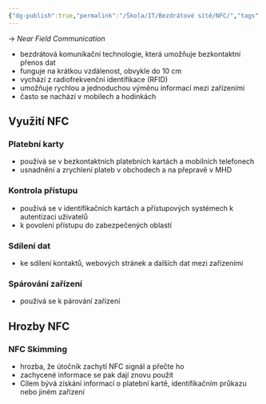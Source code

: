 ```yaml
---
{"dg-publish":true,"permalink":"/Škola/IT/Bezdrátové sítě/NFC/","tags":["Sítě","IT"],"created":"2024-05-12T22:00:18.574+02:00","updated":"2024-05-13T19:00:06.410+02:00"}
---
```


-> *Near Field Communication*
- bezdrátová komunikační technologie, která umožňuje bezkontaktní přenos dat
- funguje na krátkou vzdálenost, obvykle do 10 cm
- vychází z radiofrekvenční identifikace (RFID)
- umožňuje rychlou a jednoduchou výměnu informací mezi zařízeními
- často se nachází v mobilech a hodinkách
## Využití NFC
### Platební karty
- používá se v bezkontaktních platebních kartách a mobilních telefonech
- usnadnění a zrychlení plateb v obchodech a na přepravě v MHD
### Kontrola přístupu
- používá se v identifikačních kartách a přístupových systémech k autentizaci uživatelů
- k povolení přístupu do zabezpečených oblastí
### Sdílení dat
- ke sdílení kontaktů, webových stránek a dalších dat mezi zařízeními
### Spárování zařízení
- používá se k párování zařízení
## Hrozby NFC
### NFC Skimming
- hrozba, že útočník zachytí NFC signál a přečte ho
- zachycené informace se pak dají znovu použít
- Cílem bývá získání informací o platební kartě, identifikačním průkazu nebo jiném zařízení